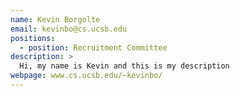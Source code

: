 ```yaml
---
name: Kevin Borgolte
email: kevinbo@cs.ucsb.edu
positions:
  - position: Recruitment Committee
description: >
  Hi, my name is Kevin and this is my description
webpage: www.cs.ucsb.edu/~kevinbo/
---
```

